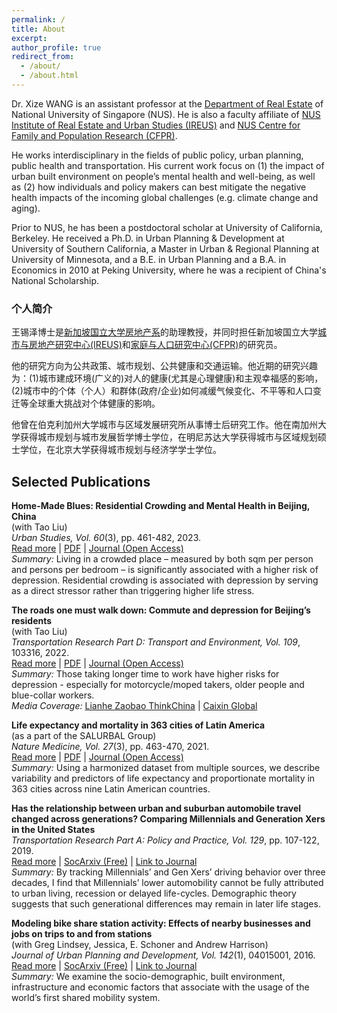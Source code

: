 ```yaml
---
permalink: /
title: About
excerpt: 
author_profile: true
redirect_from: 
  - /about/
  - /about.html
---
```


Dr. Xize WANG is an assistant professor at the [Department of Real Estate](https://bizfaculty.nus.edu.sg/faculty-details/?profId=672) of National University of Singapore (NUS). He is also a faculty affiliate of [NUS Institute of Real Estate and Urban Studies (IREUS)](https://ireus.nus.edu.sg/) and [NUS Centre for Family and Population Research (CFPR)](https://fass.nus.edu.sg/cfpr/). 

He works interdisciplinary in the fields of public policy, urban planning, public health and transportation. His current work focus on (1) the impact of urban built environment on people’s mental health and well-being, as well as (2) how individuals and policy makers can best mitigate the negative health impacts of the incoming global challenges (e.g. climate change and aging). 

Prior to NUS, he has been a postdoctoral scholar at University of California, Berkeley. He received a Ph.D. in Urban Planning & Development at University of Southern California, a Master in Urban & Regional Planning at University of Minnesota, and a B.E. in Urban Planning and a B.A. in Economics in 2010 at Peking University, where he was a recipient of China's National Scholarship.

### 个人简介
王锡泽博士是[新加坡国立大学房地产系](https://bizfaculty.nus.edu.sg/faculty-details/?profId=672)的助理教授，并同时担任新加坡国立大学[城市与房地产研究中心(IREUS)](https://ireus.nus.edu.sg/)和[家庭与人口研究中心(CFPR)](https://fass.nus.edu.sg/cfpr/)的研究员。

他的研究方向为公共政策、城市规划、公共健康和交通运输。他近期的研究兴趣为：(1)城市建成环境(广义的)对人的健康(尤其是心理健康)和主观幸福感的影响，(2)城市中的个体（个人）和群体(政府/企业)如何减缓气候变化、不平等和人口变迁等全球重大挑战对个体健康的影响。

他曾在伯克利加州大学城市与区域发展研究所从事博士后研究工作。他在南加州大学获得城市规划与城市发展哲学博士学位，在明尼苏达大学获得城市与区域规划硕士学位，在北京大学获得城市规划与经济学学士学位。

## Selected Publications

**Home-Made Blues: Residential Crowding and Mental Health in Beijing, China**\
(with Tao Liu)\
<i>Urban Studies, Vol. 60</i>(3), pp. 461-482, 2023.\
[Read more](https://xizewang.github.io/publication/2023-02-01-us-dep10-crowding) \| [PDF](https://xizewang.github.io/files/2023-02-01-us-dep10-crowding.pdf) \| [Journal (Open Access)](https://doi.org/10.1177/00420980221101707)\
<i> Summary:</i> Living in a crowded place – measured by both sqm per person and persons per bedroom – is significantly associated with a higher risk of depression. Residential crowding is associated with depression by serving as a direct stressor rather than triggering higher life stress. 


**The roads one must walk down: Commute and depression for Beijing’s residents**\
(with Tao Liu)\
<i>Transportation Research Part D: Transport and Environment, Vol. 109</i>, 103316, 2022.\
[Read more](https://xizewang.github.io/publication/2022-06-22-trd-depression-commute.md) \| [PDF](https://xizewang.github.io/files/2022-06-22-trd-depression-commute.pdf) \| [Journal (Open Access)](https://doi.org/10.1016/j.trd.2022.103316)\
<i> Summary:</i> Those taking longer time to work have higher risks for depression - especially for motorcycle/moped takers, older people and blue-collar workers. \
<i> Media Coverage:</i> [Lianhe Zaobao ThinkChina](https://www.thinkchina.sg/longer-commute-beijingers-may-spell-higher-depression-risks) \| [Caixin Global](https://www.caixinglobal.com/2022-10-20/how-your-work-commute-can-affect-your-mental-health-101954036.html) 


**Life expectancy and mortality in 363 cities of Latin America**\
(as a part of the SALURBAL Group)\
<i>Nature Medicine, Vol. 27</i>(3), pp. 463-470, 2021.\
[Read more](https://xizewang.github.io/publication/2021-01-25-natmed-lac-mortality) \| [PDF](https://xizewang.github.io/files/2021-01-25-natmed-lac-mortality.pdf) \| [Journal (Open Access)](https://www.nature.com/articles/s41591-020-01214-4)\
<i> Summary:</i> Using a harmonized dataset from multiple sources, we describe variability and predictors of life expectancy and proportionate mortality in 363 cities across nine Latin American countries.

**Has the relationship between urban and suburban automobile travel changed across generations? Comparing Millennials and Generation Xers in the United States**\
<i>Transportation Research Part A: Policy and Practice, Vol. 129</i>, pp. 107-122, 2019.\
[Read more](https://xizewang.github.io/publication/2019-08-20-tra-nhts) \| [SocArxiv (Free)](https://osf.io/preprints/socarxiv/2y5vj) \| [Link to Journal](https://doi.org/10.1016/j.tra.2019.08.012)\
<i> Summary:</i> By tracking Millennials’ and Gen Xers’ driving behavior over three decades, I find that Millennials’ lower automobility cannot be fully attributed to urban living, recession or delayed life-cycles. Demographic theory suggests that such generational differences may remain in later life stages.

**Modeling bike share station activity: Effects of nearby businesses and jobs on trips to and from stations**\
(with Greg Lindsey, Jessica, E. Schoner and Andrew Harrison)\
<i>Journal of Urban Planning and Development, Vol. 142</i>(1), 04015001, 2016.\
[Read more](https://xizewang.github.io/publication/2016-03-01-jupd-bikeshare) \| [SocArxiv (Free)](https://osf.io/preprints/socarxiv/stav4/) \| [Link to Journal](https://doi.org/10.1061/(ASCE)UP.1943-5444.0000273)\
<i> Summary:</i> We examine the socio-demographic, built environment, infrastructure and economic factors that associate with the usage of the world’s first shared mobility system.
